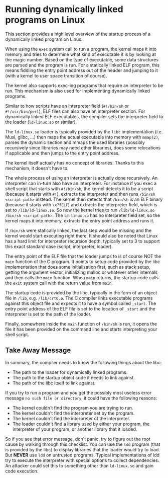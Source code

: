 # Running dynamically linked programs on Linux

This section provides a high level overview of the startup process of a
dynamically linked program on Linux.

When using the `exec` system call to run a program, the kernel maps it into
memory and tries to determine what kind of executable it is by looking at
the magic number. Based on the type of executable, some data structures are
parsed and the program is run. For a statically linked ELF program, this means
fiddling the entry point address out of the header and jumping to it (with
a kernel to user space transition of course).

The kernel also supports exec-ing programs that require an interpreter to be
run. This mechanism is also used for implementing dynamically linked programs.

Similar to how scripts have an interpreter field (`#!/bin/sh`
or `#!/usr/bin/perl`), ELF files can also have an interpreter section. For
dynamically linked ELF executables, the compiler sets the interpreter field
to the loader (`ld-linux.so` or similar).

The `ld-linux.so` loader is typically provided by the `libc` implementation
(i.e. Musl, glibc, ...) then maps the actual executable into memory
with `mmap(2)`, parses the dynamic section and mmaps the used libraries
(possibly recursively since libraries may need other libraries), does
some relocations if applicable and then jumps to the entry point address.

The kernel itself actually has no concept of libraries. Thanks to this
mechanism, it doesn't have to.

The whole process of using an interpreter is actually done recursively. An
interpreter can in-turn also have an interpreter. For instance if you exec
a shell script that starts with `#!/bin/sh`, the kernel detects it to be a
script (because it starts with `#!`), extracts the interpreter and then
runs `/bin/sh <script-path>` instead. The kernel then detects that `/bin/sh`
is an ELF binary (because it starts with `\x7fELF`) and extracts the
interpreter field, which is set to `/lib/ld-linux.so`. So now the kernel
tries to run `/lib/ld-linux.so /bin/sh <script-path>`. The `ld-linux.so` has
no interpreter field set, so the kernel maps it into memory, extracts the
entry point address and runs it.

If `/bin/sh` were statically linked, the last step would be missing and the
kernel would start executing right there. It should also be noted that Linux
has a hard limit for interpreter recursion depth, typically set to 3 to
support this exact standard case (script, interpreter, loader).

The entry point of the ELF file that the loader jumps to is of course NOT
the `main` function of the C program. It points to setup code provided by
the libc implementation that does some initialization first, such as stack
setup, getting the argument vector, initializing malloc or whatever other
internals and then calls the `main` function. When `main` returns, the
startup code calls the `exit` system call with the return value from `main`.

The startup code is provided by the libc, typically in the form of an object
file in `/lib`, e.g. `/lib/crt0.o`. The C compiler links executable programs
against this object file and expects it to have a symbol called `_start`. The
entry point address of the ELF file is set to the location of `_start` and the
interpreter is set to the path of the loader.

Finally, somewhere inside the `main` function of `/bin/sh` is run, it opens
the file it has been provided on the command line and starts interpreting your
shell script.

## Take Away Message

In summary, the compiler needs to know the following things about the libc:
 - The path to the loader for dynamically linked programs.
 - The path to the startup object code it needs to link against.
 - The path of the libc itself to link against.

If you try to run a program and you get the possibly most useless error
message `no such file or directory`, it could have the following reasons:
 - The kernel couldn't find the program you are trying to run.
 - The kernel couldn't find the interpreter set by the program.
 - The kernel couldn't find the interpreter of the interpreter.
 - The loader couldn't find a library used by either your program, the
   interpreter of your program, or another library that it loaded.

So if you see that error message, don't panic, try to figure out the root
cause by walking through this checklist. You can use the `ldd` program (that
is provided by the libc) to display libraries that the loader would try to
load. But **NEVER** use `ldd` on untrusted programs. Typical implementations
of ldd try to execute the interpreter with special options to collect
dependencies. An attacker could set this to something other than `ld-linux.so`
and gain code execution.
